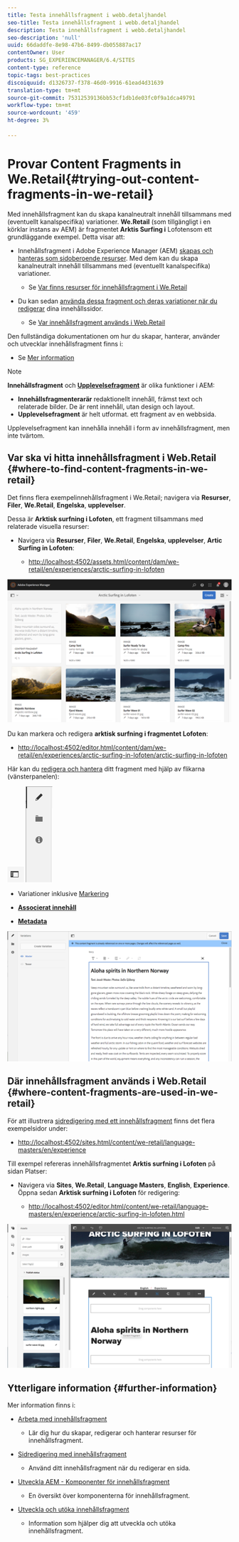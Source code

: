```yaml
---
title: Testa innehållsfragment i webb.detaljhandel
seo-title: Testa innehållsfragment i webb.detaljhandel
description: Testa innehållsfragment i webb.detaljhandel
seo-description: 'null'
uuid: 66daddfe-8e98-47b6-8499-db055887ac17
contentOwner: User
products: SG_EXPERIENCEMANAGER/6.4/SITES
content-type: reference
topic-tags: best-practices
discoiquuid: d1326737-f378-46d0-9916-61ead4d31639
translation-type: tm+mt
source-git-commit: 75312539136bb53cf1db1de03fc0f9a1dca49791
workflow-type: tm+mt
source-wordcount: '459'
ht-degree: 3%

---
```



# Provar Content Fragments in We.Retail{#trying-out-content-fragments-in-we-retail}

Med innehållsfragment kan du skapa kanalneutralt innehåll tillsammans med (eventuellt kanalspecifika) variationer. **We.Retail**  (som tillgängligt i en körklar instans av AEM) är fragmentet  **Arktis Surfing i** Lofotensom ett grundläggande exempel. Detta visar att:

* Innehållsfragment i Adobe Experience Manager (AEM) [skapas och hanteras som sidoberoende resurser](/help/assets/content-fragments.md). Med dem kan du skapa kanalneutralt innehåll tillsammans med (eventuellt kanalspecifika) variationer.

   * Se [Var finns resurser för innehållsfragment i We.Retail](#where-to-find-content-fragments-in-we-retail)

* Du kan sedan [använda dessa fragment och deras variationer när du redigerar](/help/sites-authoring/content-fragments.md) dina innehållssidor.

   * Se [Var innehållsfragment används i Web.Retail](#where-content-fragments-are-used-in-we-retail)

Den fullständiga dokumentationen om hur du skapar, hanterar, använder och utvecklar innehållsfragment finns i:

* Se [Mer information](#further-information)

>[!NOTE]
>
>**Innehållsfragment** och  **[Upplevelsefragment](/help/sites-authoring/experience-fragments.md)** är olika funktioner i AEM:
>
>* **Innehållsfragmenterarär** redaktionellt innehåll, främst text och relaterade bilder. De är rent innehåll, utan design och layout.
>* **Upplevelsefragment** är helt utformat. ett fragment av en webbsida.

>
>
Upplevelsefragment kan innehålla innehåll i form av innehållsfragment, men inte tvärtom.

## Var ska vi hitta innehållsfragment i Web.Retail {#where-to-find-content-fragments-in-we-retail}

Det finns flera exempelinnehållsfragment i We.Retail; navigera via **Resurser**, **Filer**, **We.Retail**, **Engelska**, **upplevelser**.

Dessa är **Arktisk surfning i Lofoten**, ett fragment tillsammans med relaterade visuella resurser:

* Navigera via **Resurser**, **Filer**, **We.Retail**, **Engelska**, **upplevelser**, **Artic Surfing in Lofoten**:

   * [http://localhost:4502/assets.html/content/dam/we-retail/en/experiences/arctic-surfing-in-lofoten](http://localhost:4502/assets.html/content/dam/we-retail/en/experiences/arctic-surfing-in-lofoten)

![cf-44](assets/cf-44.png)

Du kan markera och redigera **arktisk surfning i fragmentet Lofoten**:

* [http://localhost:4502/editor.html/content/dam/we-retail/en/experiences/arctic-surfing-in-lofoten/arctic-surfing-in-lofoten](http://localhost:4502/editor.html/content/dam/we-retail/en/experiences/arctic-surfing-in-lofoten/arctic-surfing-in-lofoten)

Här kan du [redigera och hantera](/help/assets/content-fragments.md) ditt fragment med hjälp av flikarna (vänsterpanelen):

![](do-not-localize/cf-45-aa.png) ![](do-not-localize/cf-45-a.png)

* **[](/help/assets/content-fragments-variations.md)** Variationer inklusive  [Markering](/help/assets/content-fragments-markdown.md)

* **[Associerat innehåll](/help/assets/content-fragments-assoc-content.md)**
* **[Metadata](/help/assets/content-fragments-metadata.md)**

![cf-46](assets/cf-46.png)

## Där innehållsfragment används i Web.Retail {#where-content-fragments-are-used-in-we-retail}

För att illustrera [sidredigering med ett innehållsfragment](/help/sites-authoring/content-fragments.md) finns det flera exempelsidor under:

* [http://localhost:4502/sites.html/content/we-retail/language-masters/en/experience](http://localhost:4502/sites.html/content/we-retail/language-masters/en/experience)

Till exempel refereras innehållsfragmentet **Arktis surfning i Lofoten** på sidan Platser:

* Navigera via **Sites**, **We.Retail**, **Language Masters**, **English**, **Experience**. Öppna sedan **Arktisk surfning i Lofoten** för redigering:

   * [http://localhost:4502/editor.html/content/we-retail/language-masters/en/experience/arctic-surfing-in-lofoten.html](http://localhost:4502/editor.html/content/we-retail/language-masters/en/experience/arctic-surfing-in-lofoten.html)

![cf-53](assets/cf-53.png)

## Ytterligare information {#further-information}

Mer information finns i:

* [Arbeta med innehållsfragment](/help/assets/content-fragments.md)

   * Lär dig hur du skapar, redigerar och hanterar resurser för innehållsfragment.

* [Sidredigering med innehållsfragment](/help/sites-authoring/content-fragments.md)

   * Använd ditt innehållsfragment när du redigerar en sida.

* [Utveckla AEM - Komponenter för innehållsfragment](/help/sites-developing/components-content-fragments.md)

   * En översikt över komponenterna för innehållsfragment.

* [Utveckla och utöka innehållsfragment](/help/sites-developing/customizing-content-fragments.md)

   * Information som hjälper dig att utveckla och utöka innehållsfragment.

